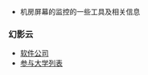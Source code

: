 * 机房屏幕的监控的一些工具及相关信息

### 幻影云
-  [软件公司](http://www.phantosys.net/)
-  [参与大学列表](http://www.phantosys.net/hyy/cgal_jy.html)
